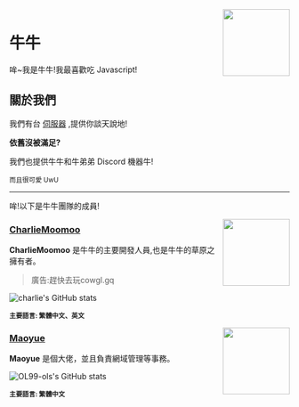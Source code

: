 <img src="https://cdn.discordapp.com/avatars/836204711454834688/ec51f3aed0943f79239a05124e863dd5.webp?size=1024" align="right" width="120"/>

# 牛牛
哞~我是牛牛!我最喜歡吃 Javascript!

## 關於我們
我們有台 <a href="https://dsc.im/cgl">伺服器</a> ,提供你談天說地!

<b>依舊沒被滿足?</b>

我們也提供牛牛和牛弟弟 Discord 機器牛!

<sub>而且很可愛 UwU </sub>

***

哞!以下是牛牛團隊的成員!



<img src="https://github.com/charlie-moomoo.png" align="right" width="120"/>

### [CharlieMoomoo](https://github.com/charlie-moomoo)

**CharlieMoomoo** 是牛牛的主要開發人員,也是牛牛的草原之擁有者。
> 廣告:趕快去玩cowgl.gq

![charlie's GitHub stats](https://github-readme-stats.vercel.app/api?username=charlie-moomoo&show_icons=true&custom_title=CharlieMoomoo&bg_color=181818&text_color=ffffff&hide_border=true&icon_color=FCE38A&title_color=FCE38A)

<sub><b>主要語言: 繁體中文、英文</b></sub>

<!--img src="https://github.com/OL99-ols.png" align="right" width="120"/>

### [OL99](https://github.com/OL99-ols)

- Minecraft 建設
- 牛牛開發者
- Javascript

**OL99** 是第二位牛牛團隊的成員,善於遊玩 Minecraft。

![OL99-ols's GitHub stats](https://github-readme-stats.vercel.app/api?username=OL99-ols&show_icons=true&custom_title=OL-Star&bg_color=181818&text_color=ffffff)

<sub><b>主要語言: 繁體中文、英文</b></sub>

<img src="https://github.com/aweirdscratcher.png" align="right" width="120"/>

### [AWeirdDev](https://github.com/AWeirdScratcher)

- Python 開發者
- 正在學習 Javascript
- 牛牛開發者
- [網頁開發](https://littlecow.gq/?test=true)

**AWeirdDev** 是機器牛的開發人員,且時常協助關於牛牛的各項事務。

> CharlieMoomoo 說: DALAO DETECTED


![aweirddev's GitHub stats](https://github-readme-stats.vercel.app/api?username=aweirdscratcher&show_icons=true&custom_title=AWeirdDev&bg_color=181818&text_color=ffffff&hide_border=true&icon_color=0995ec&border_radius=24)

<sub><b>口頭禪</b> :click it, UwU, sus, 查理王</sub>

<sub><b>主要語言: 繁體中文、英文、AWeirdLang</b></sub-->

<img src="https://github.com/MagicTeaMC.png" align="right" width="120"/>

### [Maoyue](https://github.com/MagicTeaMC)

**Maoyue** 是個大佬，並且負責網域管理等事務。


![OL99-ols's GitHub stats](https://github-readme-stats.vercel.app/api?username=MagicTeaMC&show_icons=true&custom_title=Maoyue&bg_color=181818&text_color=ffffff)

<sub><b>主要語言: 繁體中文</b></sub>
